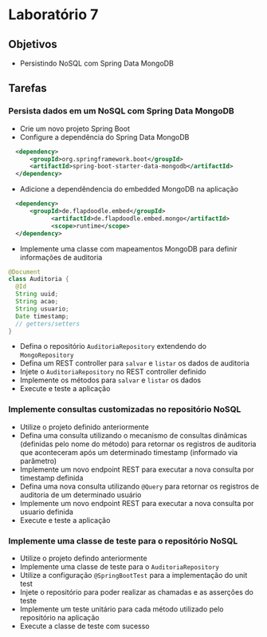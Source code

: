 # Laboratório 7

## Objetivos
- Persistindo NoSQL com Spring Data MongoDB

## Tarefas
### Persista dados em um NoSQL com Spring Data MongoDB
- Crie um novo projeto Spring Boot
- Configure a dependência do Spring Data MongoDB 
```xml
  <dependency>
      <groupId>org.springframework.boot</groupId>
      <artifactId>spring-boot-starter-data-mongodb</artifactId>
  </dependency>
```
- Adicione a dependêndencia do embedded MongoDB na aplicação
```xml
  <dependency>
      <groupId>de.flapdoodle.embed</groupId>
			<artifactId>de.flapdoodle.embed.mongo</artifactId>
			<scope>runtime</scope>
  </dependency>
```
- Implemente uma classe com mapeamentos MongoDB para definir informações de auditoria
```java
@Document
class Auditoria {
  @Id
  String uuid;
  String acao;
  String usuario;
  Date timestamp;
  // getters/setters
}
```
- Defina o repositório `AuditoriaRepository` extendendo do `MongoRepository`
- Defina um REST controller para `salvar` e `listar` os dados de auditoria
- Injete o `AuditoriaRepository` no REST controller definido
- Implemente os métodos para `salvar` e `listar` os dados
- Execute e teste a aplicação

### Implemente consultas customizadas no repositório NoSQL
- Utilize o projeto definido anteriormente
- Defina uma consulta utilizando o mecanismo de consultas dinâmicas (definidas pelo nome do método) para retornar os registros de auditoria que aconteceram após um determinado timestamp (informado via parâmetro)
- Implemente um novo endpoint REST para executar a nova consulta por timestamp definida
- Defina uma nova consulta utilizando `@Query` para retornar os registros de auditoria de um determinado usuário
- Implemente um novo endpoint REST para executar a nova consulta por usuario definida
- Execute e teste a aplicação 

### Implemente uma classe de teste para o repositório NoSQL
- Utilize o projeto defindo anteriormente
- Implemente uma classe de teste para o `AuditoriaRepository`
- Utilize a configuração `@SpringBootTest` para a implementação do unit test
- Injete o repositório para poder realizar as chamadas e as asserções do teste
- Implemente um teste unitário para cada método utilizado pelo repositório na aplicação
- Execute a classe de teste com sucesso
